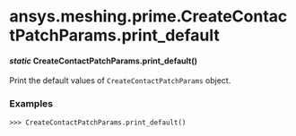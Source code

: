 # ansys.meshing.prime.CreateContactPatchParams.print_default

<a id="ansys.meshing.prime.CreateContactPatchParams.print_default"></a>

#### *static* CreateContactPatchParams.print_default()

Print the default values of `CreateContactPatchParams` object.

### Examples

```pycon
>>> CreateContactPatchParams.print_default()
```

<!-- !! processed by numpydoc !! -->
